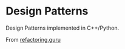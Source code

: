 # Design Patterns

Design Patterns implemented in C++/Python. 

From [refactoring.guru](refactoring.guru)
